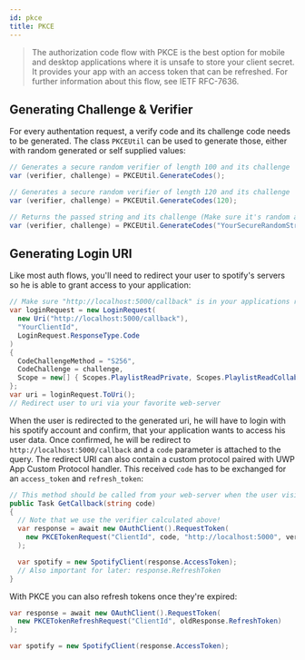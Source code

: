 ```yaml
---
id: pkce
title: PKCE
---
```


> The authorization code flow with PKCE is the best option for mobile and desktop applications where it is unsafe to store your client secret. It provides your app with an access token that can be refreshed. For further information about this flow, see IETF RFC-7636.

## Generating Challenge & Verifier

For every authentation request, a verify code and its challenge code needs to be generated. The class `PKCEUtil` can be used to generate those, either with random generated or self supplied values:

```csharp
// Generates a secure random verifier of length 100 and its challenge
var (verifier, challenge) = PKCEUtil.GenerateCodes();

// Generates a secure random verifier of length 120 and its challenge
var (verifier, challenge) = PKCEUtil.GenerateCodes(120);

// Returns the passed string and its challenge (Make sure it's random and is long enough)
var (verifier, challenge) = PKCEUtil.GenerateCodes("YourSecureRandomString");
```

## Generating Login URI

Like most auth flows, you'll need to redirect your user to spotify's servers so he is able to grant access to your application:

```csharp
// Make sure "http://localhost:5000/callback" is in your applications redirect URIs!
var loginRequest = new LoginRequest(
  new Uri("http://localhost:5000/callback"),
  "YourClientId",
  LoginRequest.ResponseType.Code
)
{
  CodeChallengeMethod = "S256",
  CodeChallenge = challenge,
  Scope = new[] { Scopes.PlaylistReadPrivate, Scopes.PlaylistReadCollaborative }
};
var uri = loginRequest.ToUri();
// Redirect user to uri via your favorite web-server
```

When the user is redirected to the generated uri, he will have to login with his spotify account and confirm, that your application wants to access his user data. Once confirmed, he will be redirect to `http://localhost:5000/callback` and a `code` parameter is attached to the query. The redirect URI can also contain a custom protocol paired with UWP App Custom Protocol handler. This received `code` has to be exchanged for an `access_token` and `refresh_token`:

```csharp
// This method should be called from your web-server when the user visits "http://localhost:5000/callback"
public Task GetCallback(string code)
{
  // Note that we use the verifier calculated above!
  var response = await new OAuthClient().RequestToken(
    new PKCETokenRequest("ClientId", code, "http://localhost:5000", verifier)
  );

  var spotify = new SpotifyClient(response.AccessToken);
  // Also important for later: response.RefreshToken
}
```

With PKCE you can also refresh tokens once they're expired:

```csharp
var response = await new OAuthClient().RequestToken(
  new PKCETokenRefreshRequest("ClientId", oldResponse.RefreshToken)
);

var spotify = new SpotifyClient(response.AccessToken);
```


